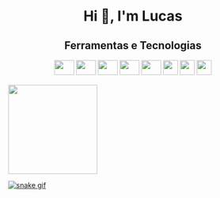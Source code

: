 <h1 align="center"> Hi 👋, I'm Lucas </h1>

<div style="display: inline_block" align="center">
  <h2>Ferramentas e Tecnologias</h2>
  <img width="40" height="30" src="https://cdn.jsdelivr.net/gh/devicons/devicon/icons/html5/html5-original.svg">
  <img width="40" height="30" src="https://cdn.jsdelivr.net/gh/devicons/devicon/icons/css3/css3-original.svg">
  <img width="40" height="30" src="https://cdn.jsdelivr.net/gh/devicons/devicon/icons/javascript/javascript-original.svg">
  <img width="40" height="30" src="https://cdn.jsdelivr.net/gh/devicons/devicon/icons/react/react-original.svg">
  <img width="40" height="30" src="https://cdn.jsdelivr.net/gh/devicons/devicon/icons/sass/sass-original.svg">
  <img height="30" src="https://cdn.jsdelivr.net/gh/devicons/devicon/icons/python/python-original.svg" />
  <img height="30" src="https://cdn.jsdelivr.net/gh/devicons/devicon/icons/java/java-plain.svg" />
  <img height="30" src="https://cdn.jsdelivr.net/gh/devicons/devicon/icons/oracle/oracle-original.svg" />

  
</div>
<br>
<div>
<a href="https://github.com/seu-usuário-aqui">
<!--<img  height="200em" src="https://github-readme-stats.vercel.app/api/top-langs/?username=luckgon&layout=compact&langs_count=7&theme=dracula"/>-->
<img height="180em" src="https://github-readme-stats.vercel.app/api?username=luckgon&show_icons=true&theme=dracula&include_all_commits=true&count_private=true"/>
</div>
<!--![SUAS estatísticas do github](https://github-readme-stats.vercel.app/api?username=luckgon)-->

<!--
[<img src="https://img.shields.io/badge/twitter-%231DA1F2.svg?&style=for-the-badge&logo=twitter&logoColor=white" />](https://twitter.com/USERNAME ) [<img src="https://img.shields.io/badge/medium-%2312100E.svg?&style=for-the-badge&logo=medium&logoColor=white" />](https://medium.com/ NOME DE USUÁRIO) [<img src="https://img.shields.io/badge/linkedin-%230077B5.svg?&style=for-the-badge&logo=linkedin&logoColor=white" />](https://www.linkedin .com/in/USERNAME/) [<img src = "https://img.shields.io/badge/instagram-%23E4405F.svg?&style=for-the-badge&logo=instagram&logoColor=white">](https: //www.instagram.com/NOME DE USUÁRIO/) [<img src = "https://img.shields.io/badge/facebook-%231877F2.svg?&style=for-the-badge&logo=facebook&logoColor=white">](https://www.facebook.com/USERNAME)


**luckgon/Luckgon** is a ✨ _special_ ✨ repository because its `README.md` (this file) appears on your GitHub profile.

Here are some ideas to get you started:

- 🔭 I’m currently working on ...
- 🌱 I’m currently learning ...
- 👯 I’m looking to collaborate on ...
- 🤔 I’m looking for help with ...
- 💬 Ask me about ...
- 📫 How to reach me: ...
- 😄 Pronouns: ...
- ⚡ Fun fact: ...
  -->
![snake gif](https://github.com/luckgon/luckgon/blob/output/github-contribution-grid-snake.svg)
